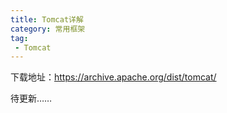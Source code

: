```yaml
---
title: Tomcat详解
category: 常用框架
tag:
 - Tomcat 
---
```






下载地址：https://archive.apache.org/dist/tomcat/



待更新……